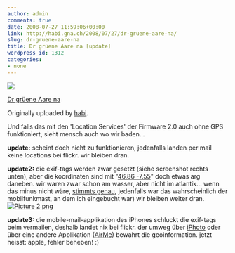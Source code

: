 ```yaml
---
author: admin
comments: true
date: 2008-07-27 11:59:06+00:00
link: http://habi.gna.ch/2008/07/27/dr-gruene-aare-na/
slug: dr-gruene-aare-na
title: Dr grüene Aare na [update]
wordpress_id: 1312
categories:
- none
---
```



[![](http://farm4.static.flickr.com/3222/2706567280_4ede615b55_m.jpg)](http://www.flickr.com/photos/habi/2706567280/)

[Dr grüene Aare na](http://www.flickr.com/photos/habi/2706567280/)

Originally uploaded by [habi](http://www.flickr.com/people/habi/).


Und falls das mit den 'Location Services' der Firmware 2.0 auch ohne GPS funktioniert, sieht mensch auch wo wir baden...

**update:** scheint doch nicht zu funktionieren, jedenfalls landen per mail keine locations bei flickr. wir bleiben dran.

**update2:** die exif-tags werden zwar gesetzt (siehe screenshot rechts unten), aber die koordinaten sind mit "[46.86 -7.55](http://maps.google.com/maps?q=46.865000+-7.550167&ie=UTF8&ll=46.860191,-7.558594&spn=18.94115,45.483398&z=5&iwloc=addr)" doch etwas arg daneben. wir waren zwar schon am wasser, aber nicht im atlantik... wenn das minus nicht wäre, [stimmts genau](http://maps.google.com/maps?f=q&hl=en&geocode=&q=46.865000+7.550167&ie=UTF8&z=16&iwloc=addr), jedenfalls war das wahrscheinlich der mobilfunkmast, an dem ich eingebucht war) wir bleiben weiter dran.[![Picture 2.png](http://habi.gna.ch/wp-content/uploads/2008/07/picture-21.jpg)](http://habi.gna.ch/wp-content/uploads/2008/07/picture-2.jpg)

**update3:** die mobile-mail-applikation des iPhones schluckt die exif-tags beim vermailen, deshalb landet nix bei flickr. der umweg über [iPhoto](http://geobloggers.com/2008/07/10/iphone-not-writing-location-exif-correctly/) oder über eine andere Applikation ([AirMe](http://phobos.apple.com/WebObjects/MZStore.woa/wa/viewSoftware?id=284944731&mt=8)) bewahrt die geoinformation. jetzt heisst: apple, fehler beheben! :)
